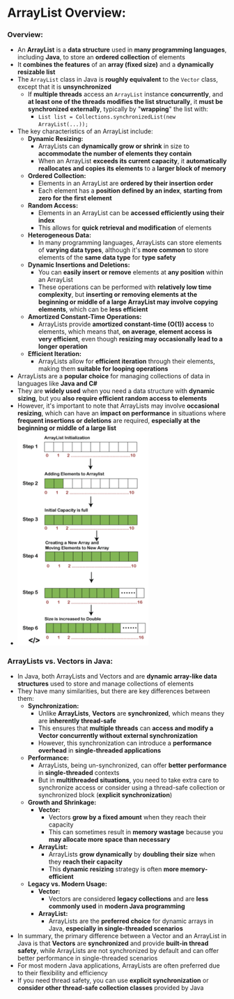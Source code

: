 # ArrayList Overview:

### Overview:
* An **ArrayList** is a **data structure** used in **many programming languages**, including **Java**, to store an 
  **ordered collection** of elements
* It **combines the features** of an **array (fixed size)** and a **dynamically resizable list**
* The `ArrayList` class in Java is **roughly equivalent** to the `Vector` class, except that it is **unsynchronized**
  * If **multiple threads** access an `ArrayList` instance **concurrently**, and **at least one of the threads modifies the list 
    structurally**, it **must be synchronized externally**, typically by "**wrapping**" the list with:
    * `List list = Collections.synchronizedList(new ArrayList(...));`
* The key characteristics of an ArrayList include:
  * **Dynamic Resizing:**
    * ArrayLists can **dynamically grow or shrink** in size to **accommodate the number of elements they contain**
    * When an ArrayList **exceeds its current capacity**, it **automatically reallocates and copies its elements** to a 
      **larger block of memory**
  * **Ordered Collection:**
    * Elements in an ArrayList are **ordered by their insertion order**
    * Each element has a **position defined by an index**, **starting from zero for the first element**
  * **Random Access:**
    * Elements in an ArrayList can be **accessed efficiently using their index**
    * This allows for **quick retrieval and modification** of elements
  * **Heterogeneous Data:**
    * In many programming languages, ArrayLists can store elements of **varying data types**, although it's **more 
      common** to store elements of the **same data type** for **type safety**
  * **Dynamic Insertions and Deletions:**
    * You can **easily insert or remove** elements at **any position** within an ArrayList
    * These operations can be performed with **relatively low time complexity**, but **inserting or removing elements 
      at the beginning or middle of a large ArrayList may involve copying elements**, which can be **less efficient**
  * **Amortized Constant-Time Operations:**
    * ArrayLists provide **amortized constant-time (O(1)) access** to elements, which means that, **on average**, 
      **element access is very efficient**, even though **resizing may occasionally lead to a longer operation**
  * **Efficient Iteration:**
    * ArrayLists allow for **efficient iteration** through their elements, making them **suitable for looping 
      operations**
* ArrayLists are a **popular choice** for managing collections of data in languages like **Java and C#**
* They are **widely used** when you need a data structure with **dynamic sizing**, but you **also require efficient 
  random access to elements**
* However, it's important to note that ArrayLists may involve **occasional resizing**, which can have an **impact on 
  performance** in situations where **frequent insertions or deletions** are required, **especially at the beginning or 
  middle of a large list**
* <img src="images/ArrayList_Diagram.png" width="300">

### ArrayLists vs. Vectors in Java:
* In Java, both ArrayLists and Vectors and  are **dynamic array-like data structures** used to store and manage 
  collections of elements
* They have many similarities, but there are key differences between them:
  * **Synchronization:**
      * Unlike **ArrayLists**, **Vectors** are **synchronized**, which means they are **inherently thread-safe**
      * This ensures that **multiple threads** can **access and modify a Vector concurrently without external 
        synchronization**
      * However, this synchronization can introduce a **performance overhead** in **single-threaded applications**
  * **Performance:**
      * ArrayLists, being un-synchronized, can offer **better performance** in **single-threaded** contexts
      * But in **multithreaded situations**, you need to take extra care to synchronize access or consider using a 
        thread-safe collection or synchronized block (**explicit synchronization**)
  * **Growth and Shrinkage:**
    * **Vector:**
      * Vectors **grow by a fixed amount** when they reach their capacity
      * This can sometimes result in **memory wastage** because you **may allocate more space than necessary**
    * **ArrayList:**
      * ArrayLists **grow dynamically** by **doubling their size** when they **reach their capacity**
      * This **dynamic resizing** strategy is often **more memory-efficient**
  * **Legacy vs. Modern Usage:**
    * **Vector:**
      * Vectors are considered **legacy collections** and are **less commonly used** in **modern Java programming**
    * **ArrayList:**
      * ArrayLists are the **preferred choice** for dynamic arrays in Java, **especially in single-threaded scenarios**
* In summary, the primary difference between a Vector and an ArrayList in Java is that **Vectors** are **synchronized** and 
  provide **built-in thread safety**, while ArrayLists are not synchronized by default and can offer better performance in 
  single-threaded scenarios
* For most modern Java applications, ArrayLists are often preferred due to their flexibility and efficiency
* If you need thread safety, you can use **explicit synchronization** or **consider other thread-safe collection classes** 
  provided by Java